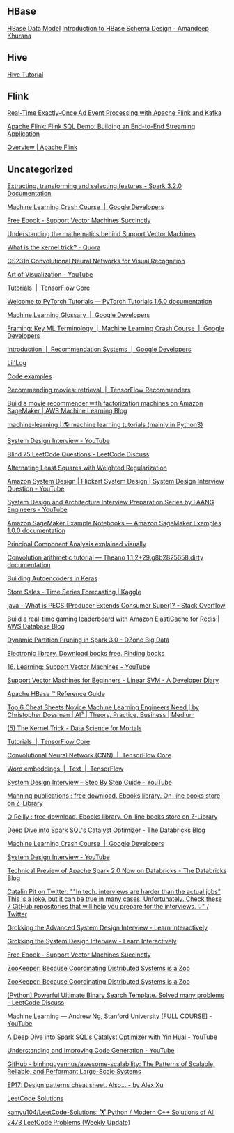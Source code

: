 
HBase
-----
[HBase Data Model](https://hbase.apache.org/book.html#datamodel)
[Introduction to HBase Schema Design - Amandeep Khurana](https://www.usenix.org/system/files/login/articles/login1210_khurana.pdf)


Hive
-----
[Hive Tutorial](https://cwiki.apache.org/confluence/display/Hive/Tutorial)


Flink
-----
[Real-Time Exactly-Once Ad Event Processing with Apache Flink and Kafka](https://eng.uber.com/real-time-exactly-once-ad-event-processing/)

[Apache Flink: Flink SQL Demo: Building an End-to-End Streaming Application](https://flink.apache.org/2020/07/28/flink-sql-demo-building-e2e-streaming-application.html)

[Overview | Apache Flink](https://nightlies.apache.org/flink/flink-docs-release-1.14/docs/learn-flink/overview/)

Uncategorized
-----
[Extracting, transforming and selecting features - Spark 3.2.0 Documentation](https://spark.apache.org/docs/latest/ml-features)

[Machine Learning Crash Course  |  Google Developers](https://developers.google.com/machine-learning/crash-course)

[Free Ebook - Support Vector Machines Succinctly](https://www.syncfusion.com/succinctly-free-ebooks/support-vector-machines-succinctly)

[Understanding the mathematics behind Support Vector Machines](https://shuzhanfan.github.io/2018/05/understanding-mathematics-behind-support-vector-machines/)

[What is the kernel trick? - Quora](https://www.quora.com/What-is-the-kernel-trick)

[CS231n Convolutional Neural Networks for Visual Recognition](https://cs231n.github.io/neural-networks-3/#sgd)

[Art of Visualization - YouTube](https://www.youtube.com/channel/UCHBWJGoZMkhJyElgvuN1U1w)

[Tutorials  |  TensorFlow Core](https://www.tensorflow.org/tutorials)

[Welcome to PyTorch Tutorials — PyTorch Tutorials 1.6.0 documentation](https://pytorch.org/tutorials/)

[Machine Learning Glossary  |  Google Developers](https://developers.google.com/machine-learning/glossary)

[Framing: Key ML Terminology  |  Machine Learning Crash Course  |  Google Developers](https://developers.google.com/machine-learning/crash-course/framing/ml-terminology)

[Introduction  |  Recommendation Systems  |  Google Developers](https://developers.google.com/machine-learning/recommendation)

[Lil&#39;Log](https://lilianweng.github.io/lil-log/)

[Code examples](https://keras.io/examples/)

[Recommending movies: retrieval  |  TensorFlow Recommenders](https://www.tensorflow.org/recommenders/examples/basic_retrieval)

[Build a movie recommender with factorization machines on Amazon SageMaker | AWS Machine Learning Blog](https://aws.amazon.com/blogs/machine-learning/build-a-movie-recommender-with-factorization-machines-on-amazon-sagemaker/)

[machine-learning | :earth_americas: machine learning tutorials (mainly in Python3)](https://ethen8181.github.io/machine-learning/)

[System Design Interview - YouTube](https://www.youtube.com/c/SystemDesignInterview)

[Blind 75 LeetCode Questions - LeetCode Discuss](https://leetcode.com/discuss/general-discussion/460599/blind-75-leetcode-questions)

[Alternating Least Squares with Weighted Regularization](http://ethen8181.github.io/machine-learning/recsys/1_ALSWR.html)

[Amazon System Design | Flipkart System Design | System Design Interview Question - YouTube](https://www.youtube.com/watch?v)

[System Design and Architecture Interview Preparation Series by FAANG Engineers - YouTube](https://www.youtube.com/watch?v)

[Amazon SageMaker Example Notebooks — Amazon SageMaker Examples 1.0.0 documentation](https://sagemaker-examples.readthedocs.io/en/latest/index.html)

[Principal Component Analysis explained visually](https://setosa.io/ev/principal-component-analysis/)

[Convolution arithmetic tutorial — Theano 1.1.2+29.g8b2825658.dirty documentation](https://theano-pymc.readthedocs.io/en/latest/tutorial/conv_arithmetic.html)

[Building Autoencoders in Keras](https://blog.keras.io/building-autoencoders-in-keras.html)

[Store Sales - Time Series Forecasting | Kaggle](https://www.kaggle.com/c/store-sales-time-series-forecasting/overview)

[java - What is PECS (Producer Extends Consumer Super)? - Stack Overflow](https://stackoverflow.com/questions/2723397/what-is-pecs-producer-extends-consumer-super)

[Build a real-time gaming leaderboard with Amazon ElastiCache for Redis | AWS Database Blog](https://aws.amazon.com/blogs/database/building-a-real-time-gaming-leaderboard-with-amazon-elasticache-for-redis/)

[Dynamic Partition Pruning in Spark 3.0 - DZone Big Data](https://dzone.com/articles/dynamic-partition-pruning-in-spark-30)

[Electronic library. Download books free. Finding books](https://booksc.org/)

[16. Learning: Support Vector Machines - YouTube](https://m.youtube.com/watch?v)

[Support Vector Machines for Beginners - Linear SVM - A Developer Diary](http://www.adeveloperdiary.com/data-science/machine-learning/support-vector-machines-for-beginners-linear-svm/)

[Apache HBase ™ Reference Guide](https://hbase.apache.org/book.html#datamodel)

[Top 6 Cheat Sheets Novice Machine Learning Engineers Need | by Christopher Dossman | AI³ | Theory, Practice, Business | Medium](https://medium.com/ai%C2%B3-theory-practice-business/top-6-cheat-sheets-novice-machine-engineers-need-5ea43d1be3de)

[(5) The Kernel Trick - Data Science for Mortals](https://dscm.quora.com/The-Kernel-Trick)

[Tutorials  |  TensorFlow Core](https://www.tensorflow.org/tutorials)

[Convolutional Neural Network (CNN)  |  TensorFlow Core](https://www.tensorflow.org/tutorials/images/cnn)

[Word embeddings  |  Text  |  TensorFlow](https://www.tensorflow.org/text/guide/word_embeddings)

[System Design Interview – Step By Step Guide - YouTube](https://m.youtube.com/watch?v)

[Manning publications : free download. Ebooks library. On-line books store on Z-Library](https://1lib.in/s/Manning%20publications%20/?yearFrom)

[O&#39;Reilly : free download. Ebooks library. On-line books store on Z-Library](https://1lib.in/s/?q)

[Deep Dive into Spark SQL&#39;s Catalyst Optimizer - The Databricks Blog](https://www.databricks.com/blog/2015/04/13/deep-dive-into-spark-sqls-catalyst-optimizer.html)

[Machine Learning Crash Course  |  Google Developers](https://developers.google.com/machine-learning/crash-course)

[System Design Interview - YouTube](https://m.youtube.com/c/SystemDesignInterview/videos)

[Technical Preview of Apache Spark 2.0 Now on Databricks - The Databricks Blog](https://www.databricks.com/blog/2016/05/11/apache-spark-2-0-technical-preview-easier-faster-and-smarter.html)

[Catalin Pit on Twitter: &quot;&quot;In tech, interviews are harder than the actual jobs&quot; This is a joke, but it can be true in many cases. Unfortunately. Check these 7 GitHub repositories that will help you prepare for the interviews. 💡&quot; / Twitter](https://mobile.twitter.com/catalinmpit/status/1519303615608934401)

[Grokking the Advanced System Design Interview - Learn Interactively](https://www.educative.io/courses/grokking-adv-system-design-intvw?affiliate_id)

[Grokking the System Design Interview - Learn Interactively](https://www.educative.io/courses/grokking-the-system-design-interview)

[Free Ebook - Support Vector Machines Succinctly](https://www.syncfusion.com/succinctly-free-ebooks/support-vector-machines-succinctly)

[ZooKeeper: Because Coordinating Distributed Systems is a Zoo](https://zookeeper.apache.org/doc/current/recipes.html#:~:text)

[ZooKeeper: Because Coordinating Distributed Systems is a Zoo](https://zookeeper.apache.org/doc/current/recipes.html#sc_leaderElection)

[[Python] Powerful Ultimate Binary Search Template. Solved many problems - LeetCode Discuss](https://leetcode.com/discuss/general-discussion/786126/Python-Powerful-Ultimate-Binary-Search-Template.-Solved-many-problems)

[Machine Learning — Andrew Ng, Stanford University [FULL COURSE] - YouTube](https://m.youtube.com/playlist?list)

[A Deep Dive into Spark SQL&#39;s Catalyst Optimizer with Yin Huai - YouTube](https://m.youtube.com/watch?v)

[Understanding and Improving Code Generation - YouTube](https://m.youtube.com/watch?v)

[GitHub - binhnguyennus/awesome-scalability: The Patterns of Scalable, Reliable, and Performant Large-Scale Systems](https://github.com/binhnguyennus/awesome-scalability)

[EP17: Design patterns cheat sheet. Also... - by Alex Xu](https://blog.bytebytego.com/p/ep17-design-patterns-cheat-sheet)

[LeetCode Solutions](https://www.tutorialcup.com/leetcode-solutions)

[kamyu104/LeetCode-Solutions: 🏋️ Python / Modern C++ Solutions of All 2473 LeetCode Problems (Weekly Update)](https://github.com/kamyu104/LeetCode-Solutions)

